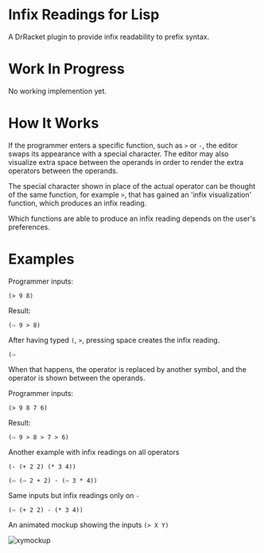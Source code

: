 # Infix Readings for Lisp
A DrRacket plugin to provide infix readability to prefix syntax.

# Work In Progress

No working implemention yet.

# How It Works

If the programmer enters a specific function, such as `>` or `-`, the editor swaps its appearance with a special character. The editor may also visualize extra space between the operands in order to render the extra operators between the operands.

The special character shown in place of the actual operator can be thought of the same function, for example `>`, that has gained an 'infix visualization' function, which produces an infix reading.

Which functions are able to produce an infix reading depends on the user's preferences.

# Examples

Programmer inputs:

```racket
(> 9 8)
```

Result:

```racket
(⇨ 9 > 8)
````

After having typed `(`, `>`, pressing space creates the infix reading.
```racket
(⇨ 
```

When that happens, the operator is replaced by another symbol, and the operator is shown between the operands. 

Programmer inputs:

```racket
(> 9 8 7 6)
```

Result:

```racket
(⇨ 9 > 8 > 7 > 6)
````

Another example with infix readings on all operators

```racket
(- (+ 2 2) (* 3 4))
```

```racket
(⇨ (⇨ 2 + 2) - (⇨ 3 * 4))
```

Same inputs but infix readings only on `-`

```racket
(⇨ (+ 2 2) - (* 3 4))
```

An animated mockup showing the inputs `(> X Y)`

![xymockup](https://i.imgur.com/fp33FIf.gif)
